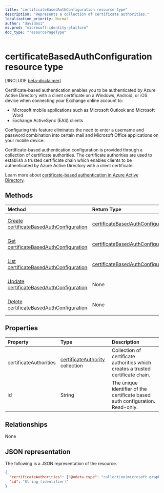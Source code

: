 ```yaml
---
title: "certificateBasedAuthConfiguration resource type"
description: "Represents a collection of certificate authorities."
localization_priority: Normal
author: "davidmu1"
ms.prod: "microsoft-identity-platform"
doc_type: "resourcePageType"
---
```


# certificateBasedAuthConfiguration resource type

[!INCLUDE [beta-disclaimer](../../includes/beta-disclaimer.md)]

Certificate-based authentication enables you to be authenticated by Azure Active Directory with a client certificate on a Windows, Android, or iOS device when connecting your Exchange online account to:

- Microsoft mobile applications such as Microsoft Outlook and Microsoft Word
- Exchange ActiveSync (EAS) clients

Configuring this feature eliminates the need to enter a username and password combination into certain mail and Microsoft Office applications on your mobile device.

Certificate-based authentication configuration is provided through a collection of certificate authorities. The certificate authorities are used to establish a trusted certificate chain which enables clients to be authenticated by Azure Active Directory with a client certificate.

Learn more about [certificate-based authentication in Azure Active Directory](https://docs.microsoft.com/azure/active-directory/authentication/active-directory-certificate-based-authentication-get-started).

## Methods

| Method       | Return Type | Description |
|:-------------|:------------|:------------|
| [Create certificateBasedAuthConfiguration](../api/certificatebasedauthconfiguration-post-certificatebasedauthconfiguration.md) | [certificateBasedAuthConfiguration](certificatebasedauthconfiguration.md) | Create a new certificateBasedAuthConfiguration object. |
| [Get certificateBasedAuthConfiguration](../api/certificatebasedauthconfiguration-get.md) | [certificateBasedAuthConfiguration](certificatebasedauthconfiguration.md) | Read the properties of a certificateBasedAuthConfiguration object. |
| [List certificateBasedAuthConfiguration](../api/certificatebasedauthconfiguration-list.md) | [certificateBasedAuthConfiguration](certificatebasedauthconfiguration.md) | List the properties of the certificateBasedAuthConfiguration collection. |
| [Update certificateBasedAuthConfiguration](../api/certificatebasedauthconfiguration-update.md) | None | Update a certificateBasedAuthConfiguration object. |
| [Delete certificateBasedAuthConfiguration](../api/certificatebasedauthconfiguration-delete.md) | None | Delete a certificateBasedAuthConfiguration object. |

## Properties

| Property     | Type        | Description |
|:-------------|:------------|:------------|
|certificateAuthorities|[certificateAuthority](certificateauthority.md) collection|Collection of certificate authorities which creates a trusted certificate chain.|
|id|String|The unique identifier of the certificate based auth configuration. Read-only.|

## Relationships

None

## JSON representation

The following is a JSON representation of the resource.

<!-- {
  "blockType": "resource",
  "optionalProperties": [

  ],
  "@odata.type": "microsoft.graph.certificateBasedAuthConfiguration",
  "baseType": "",
  "keyProperty": "id"
}-->

```json
{
  "certificateAuthorities": {"@odata.type": "collection(microsoft.graph.certificateAuthority)"},
  "id": "String (identifier)"
}
```

<!-- uuid: 16cd6b66-4b1a-43a1-adaf-3a886856ed98
2019-02-04 14:57:30 UTC -->
<!-- {
  "type": "#page.annotation",
  "description": "certificateBasedAuthConfiguration resource",
  "keywords": "",
  "section": "documentation",
  "tocPath": ""
}-->

